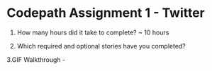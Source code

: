Codepath Assignment 1 - Twitter
========



1. How many hours did it take to complete? 
~ 10 hours

2. Which required and optional stories have you completed?


3.GIF Walkthrough -
